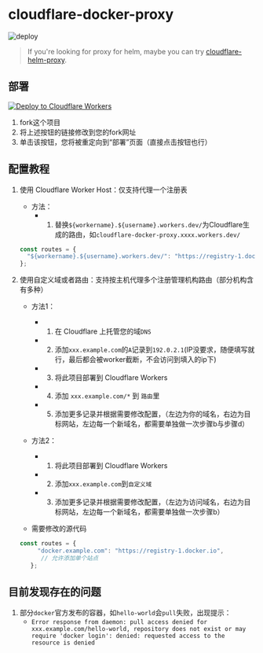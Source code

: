 # cloudflare-docker-proxy

![deploy](https://github.com/ciiiii/cloudflare-docker-proxy/actions/workflows/deploy.yaml/badge.svg)

> If you're looking for proxy for helm, maybe you can try [cloudflare-helm-proxy](https://github.com/ciiiii/cloudflare-helm-proxy).

## 部署
[![Deploy to Cloudflare Workers](https://deploy.workers.cloudflare.com/button)](https://deploy.workers.cloudflare.com/?url=https://github.com/Aqr-K/cf-dp)

1. fork这个项目
2. 将上述按钮的链接修改到您的fork网址
3. 单击该按钮，您将被重定向到“部署”页面（直接点击按钮也行）

## 配置教程

1. 使用 Cloudflare Worker Host：仅支持代理一个注册表
   - 方法：
     - 1. 替换`${workername}.${username}.workers.dev/`为Cloudflare生成的路由，如`cloudflare-docker-proxy.xxxx.workers.dev/`
   ```javascript
   const routes = {
     "${workername}.${username}.workers.dev/": "https://registry-1.docker.io",
   };
   ```
   
2. 使用自定义域或者路由：支持按主机代理多个注册管理机构路由（部分机构含有多种）
   - 方法1：
     - 1. 在 Cloudflare 上托管您的域`DNS`
     - 2. 添加`xxx.example.com`的`A`记录到`192.0.2.1`(IP没要求，随便填写就行，最后都会被worker截断，不会访问到填入的ip下)
     - 3. 将此项目部署到 Cloudflare Workers
     - 4. 添加 `xxx.example.com/*` 到 `路由`里
     - 5. 添加更多记录并根据需要修改配置，（左边为你的域名，右边为目标网站，左边每一个新域名，都需要单独做一次步骤b与步骤d）


   - 方法2：
     - 1. 将此项目部署到 Cloudflare Workers
     - 2. 添加`xxx.example.com`到`自定义域`
     - 3. 添加更多记录并根据需要修改配置，（左边为访问域名，右边为目标网站，左边每一个新域名，都需要单独做一次步骤b）

   - 需要修改的源代码
   ```javascript
   const routes = {
        "docker.example.com": "https://registry-1.docker.io",
         // 允许添加单个站点  
      };
   ```

## 目前发现存在的问题

1. 部分`docker`官方发布的容器，如`hello-world`会`pull`失败，出现提示：
   - `Error response from daemon: pull access denied for xxx.example.com/hello-world, repository does not exist or may require 'docker login': denied: requested access to the resource is denied`
